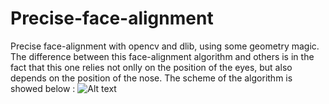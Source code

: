 # Precise-face-alignment
Precise face-alignment with opencv and dlib, using some geometry magic.
The difference between this face-alignment algorithm and others is in the fact that this one relies not onlly on the position of the eyes, but also depends on the position of the nose. The scheme of the algorithm is showed below :
![Alt text](relative/path/to/img.jpg?raw=true "Title")
